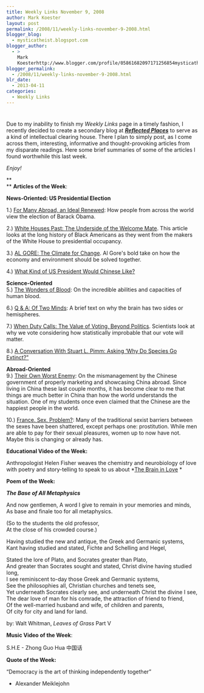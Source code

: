 ```yaml
---
title: Weekly Links November 9, 2008
author: Mark Koester
layout: post
permalink: /2008/11/weekly-links-november-9-2008.html
blogger_blog:
  - mysticatheist.blogspot.com
blogger_author:
  - >
    Mark
    Koesterhttp://www.blogger.com/profile/05861682097171256854mysticatheist@gmail.com
blogger_permalink:
  - /2008/11/weekly-links-november-9-2008.html
blr_date:
  - 2013-04-11
categories:
  - Weekly Links
---
```

# 

Due to my inability to finish my *Weekly Links* page in a timely fashion, I recently decided to create a secondary blog at **[*Reflected Places*][1]** to serve as a kind of intellectual clearing house. There I plan to simply post, as I come across them, interesting, informative and thought-provoking articles from my disparate readings. Here some brief summaries of some of the articles I found worthwhile this last week.

 [1]: http://reflectedplaces.blogspot.com/

*Enjoy!*

**  
** **Articles of the Week**:

**News-Oriented: US Presidential Election**

1.) [For Many Abroad, an Ideal Renewed][2]: How people from across the world view the election of Barack Obama.

2.) [White Houses Past: The Underside of the Welcome Mate][3]. This article looks at the long history of Black Americans as they went from the makers of the White House to presidential occupancy.

3.) [AL GORE: The Climate for Change][4]. Al Gore's bold take on how the economy and environment should be solved together.

4.) [What Kind of US President Would Chinese Like?][5]

**Science-Oriented**  
5.) [The Wonders of Blood][6]: On the incredible abilities and capacities of human blood.

6.) [Q & A: Of Two Minds][7]: A brief text on why the brain has two sides or hemispheres.

7.) [When Duty Calls: The Value of Voting, Beyond Politics][8]. Scientists look at why we vote considering how statistically improbable that our vote will matter.

8.) [A Conversation With Stuart L. Pimm: Asking ‘Why Do Species Go Extinct?"][9]

**Abroad-Oriented**  
9.) [Their Own Worst Enemy][10]: On the mismanagement by the Chinese government of properly marketing and showcasing China abroad. Since living in China these last couple months, it has become clear to me that things are much better in China than how the world understands the situation. One of my students once even claimed that the Chinese are the happiest people in the world.

10.) [France. Sex. Problem?][11]: Many of the traditional sexist barriers between the sexes have been shattered, except perhaps one: prostitution. While men are able to pay for their sexual pleasures, women up to now have not. Maybe this is changing or already has. 

**Educational Video of the Week:** 

Anthropologist Helen Fisher weaves the chemistry and neurobiology of love with poetry and story-telling to speak to us about *[The Brain in Love][12] *

**Poem of the Week:**

***The Base of All Metaphysics***

And now gentlemen, A word I give to remain in your memories and minds,  
As base and finale too for all metaphysics.

(So to the students the old professor,  
At the close of his crowded course.)

Having studied the new and antique, the Greek and Germanic systems,  
Kant having studied and stated, Fichte and Schelling and Hegel,

Stated the lore of Plato, and Socrates greater than Plato,  
And greater than Socrates sought and stated, Christ divine having studied long,  
I see reminiscent to-day those Greek and Germanic systems,  
See the philosophies all, Christian churches and tenets see,  
Yet underneath Socrates clearly see, and underneath Christ the divine I see,  
The dear love of man for his comrade, the attraction of friend to friend,  
Of the well-married husband and wife, of children and parents,  
Of city for city and land for land.

by: Walt Whitman, *Leaves of Grass* Part V

**Music Video of the Week**:

  
 S.H.E - Zhong Guo Hua 中国话

**Quote of the Week:**

“Democracy is the art of thinking independently together” 
- Alexander Meiklejohn

 [2]: http://reflectedplaces.blogspot.com/2008/11/for-many-abroad-ideal-renewed.html
 [3]: http://reflectedplaces.blogspot.com/2008/11/white-houses-past-underside-of-welcome.html
 [4]: http://reflectedplaces.blogspot.com/2008/11/al-gore-climate-for-change.html
 [5]: http://reflectedplaces.blogspot.com/2008/11/what-kind-of-us-president-would-chinese.html
 [6]: http://reflectedplaces.blogspot.com/2008/11/wonders-of-blood.html
 [7]: http://reflectedplaces.blogspot.com/2008/11/q-of-two-minds.html
 [8]: http://reflectedplaces.blogspot.com/2008/11/when-duty-calls-value-of-voting-beyond.html
 [9]: http://reflectedplaces.blogspot.com/2008/11/conversation-with-stuart-l-pimm-asking.html
 [10]: http://reflectedplaces.blogspot.com/2008/11/their-own-worst-enemy.html
 [11]: http://reflectedplaces.blogspot.com/2008/11/france-sex-problem.html
 [12]: http://www.ted.com/index.php/talks/helen_fisher_studies_the_brain_in_love.html "The Brain in Love"